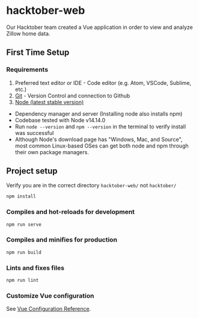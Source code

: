 # hacktober-web

Our Hacktober team created a Vue application in order to view and analyze Zillow
home data.

## First Time Setup

### Requirements

1. Preferred text editor or IDE - Code editor (e.g. Atom, VSCode, Sublime, etc.)
2. [Git](http://git-scm.com/download "Git") - Version Control and connection to
   Github
3. [Node (latest stable version)](https://nodejs.org/en/download "Node (latest stable version)")
  -  Dependency manager and server (Installing node also installs npm)
  -  Codebase tested with Node v14.14.0
  -  Run `node --version` and `npm --version` in the terminal to verify install
    was successful
  -  Although Node's download page has "Windows, Mac, and Source", most common
    Linux-based OSes can get both node and npm through their own package
    managers.

## Project setup

Verify you are in the correct directory `hacktober-web/` not `hacktober/`

```bash
npm install
```

### Compiles and hot-reloads for development

```bash
npm run serve
```

### Compiles and minifies for production

```bash
npm run build
```

### Lints and fixes files

```bash
npm run lint
```

### Customize Vue configuration

See [Vue Configuration Reference](https://cli.vuejs.org/config/).
